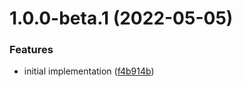 # 1.0.0-beta.1 (2022-05-05)

### Features

- initial implementation ([f4b914b](https://github.com/tubbo/prisma-slug/commit/f4b914b14ff8c1a57f345ff3a8ce76d5dd6daae6))
